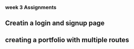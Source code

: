 ### week 3 Assignments

## Creatin a login and signup page
## creating a portfolio with multiple routes
